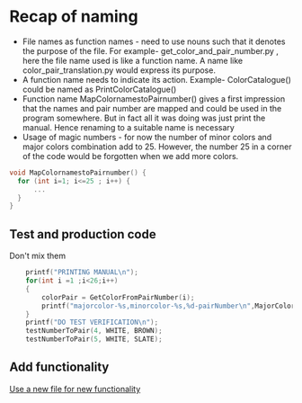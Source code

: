 # Recap of naming

- File names as function names - need to use nouns such that it denotes the purpose of the file. For example- get_color_and_pair_number.py , here the file name used is like a function name. A name like color_pair_translation.py would express its purpose.
- A function name needs to indicate its action. Example- ColorCatalogue() could be named as PrintColorCatalogue()
- Function name MapColornamestoPairnumber() gives a first impression that the names and pair number are mapped and could be used in the program somewhere. But in fact all it was doing was just print the manual. Hence renaming to a suitable name is necessary
- Usage of magic numbers - for now the number of minor colors and major colors combination add to 25. However, the number 25 in a corner of the code would be forgotten when we add more colors.

```c
void MapColornamestoPairnumber() {
  for (int i=1; i<=25 ; i++) {
      ...
  }
}
```

## Test and production code

Don't mix them

```c
    printf("PRINTING MANUAL\n");
    for(int i =1 ;i<26;i++)
    {
        colorPair = GetColorFromPairNumber(i);
        printf("majorcolor-%s,minorcolor-%s,%d-pairNumber\n",MajorColorNames[colorPair.majorColor],MajorColorNames[colorPair.minorColor],i);
    }
    printf("DO TEST VERIFICATION\n");
    testNumberToPair(4, WHITE, BROWN);
    testNumberToPair(5, WHITE, SLATE);
```

## Add functionality

[Use a new file for new functionality](https://github.com/clean-code-craft-tcq-3/well-named-in-c-SagarBHiranna/blob/c1742dc6c7d3d50a6a45d205dee2feccd157b930/ReferenceManual.c)
